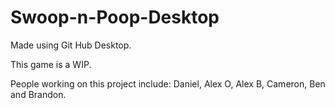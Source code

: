 # Swoop-n-Poop-Desktop
Made using Git Hub Desktop.

This game is a WIP.

People working on this project include: Daniel, Alex O, Alex B, Cameron, Ben and Brandon.
